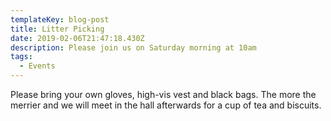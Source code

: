 ```yaml
---
templateKey: blog-post
title: Litter Picking
date: 2019-02-06T21:47:18.430Z
description: Please join us on Saturday morning at 10am
tags:
  - Events
---
```

Please bring your own gloves, high-vis vest and black bags. The more the merrier and we will meet in the hall afterwards for a cup of tea and biscuits.
